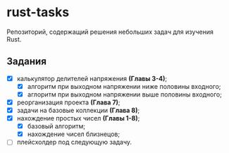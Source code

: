 # rust-tasks
Репозиторий, содержащий решения небольших задач для изучения Rust.

## Задания
- [x] калькулятор делителей напряжения **(Главы 3-4)**;
  - [x] алгоритм при выходном напряжении ниже половины входного;
  - [x] аглоритм при выходном напряжении выше половины входного;
- [x] реорганизация проекта **(Глава 7)**;
- [x] задачи на базовые коллекции **(Глава 8)**;
- [x] нахождение простых чисел **(Главы 1-8)**;
  - [x] базовый алгоритм;
  - [x] нахождение чисел близнецов;
- [ ] плейсхолдер под следующую задачу.
